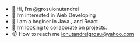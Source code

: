 - 👋 Hi, I’m @grosuionutandrei
- 👀 I’m interested in Web Developing
- 🌱 I am a beginer in Java , and React.
- 💞️ I’m looking to collaborate on projects.
- 📫 How to reach me ionutandreigrosu@yahoo.com

<!---
grosuionutandrei/grosuionutandrei is a ✨ special ✨ repository because its `README.md` (this file) appears on your GitHub profile.
You can click the Preview link to take a look at your changes.
--->
